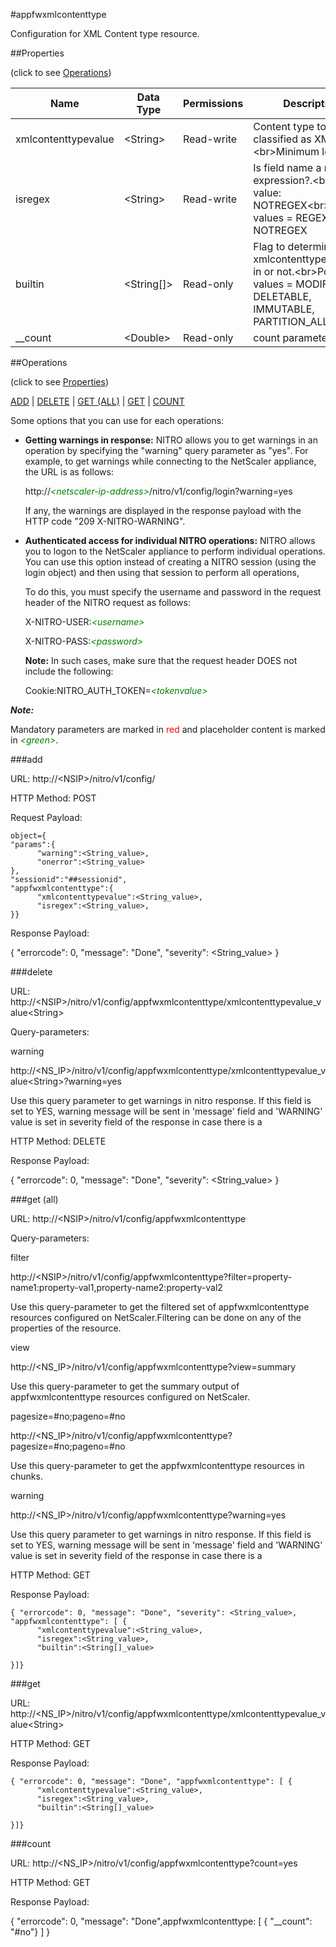 #appfwxmlcontenttype

Configuration for XML Content type resource.


##Properties 
<span>(click to see [Operations](#operations))</span>


<table><thead><tr><th>Name</th><th> Data Type</th><th> Permissions</th><th>Description</th></tr></thead><tbody><tr><td>xmlcontenttypevalue</td><td>&lt;String></td><td>Read-write</td><td>Content type to be classified as XML.&lt;br>Minimum length = 1</td><tr><tr><td>isregex</td><td>&lt;String></td><td>Read-write</td><td>Is field name a regular expression?.&lt;br>Default value: NOTREGEX&lt;br>Possible values = REGEX, NOTREGEX</td><tr><tr><td>builtin</td><td>&lt;String[]></td><td>Read-only</td><td>Flag to determine if xmlcontenttype is built-in or not.&lt;br>Possible values = MODIFIABLE, DELETABLE, IMMUTABLE, PARTITION_ALL</td><tr><tr><td>__count</td><td>&lt;Double></td><td>Read-only</td><td>count parameter</td><tr></tbody></table>
##Operations 
<span>(click to see [Properties](#properties))</span>


[ADD](#add) | [DELETE](#delete) | [GET (ALL)](#get-(all)) | [GET](#get) | [COUNT](#count)


Some options that you can use for each operations:
<ul><li><p><b>Getting warnings in response:</b> NITRO allows you to get warnings in an operation by specifying the "warning" query parameter as "yes". For example, to get warnings while connecting to the NetScaler appliance, the URL is as follows:</p><p>http://<span style="color:green;font-style:italic;">&lt;netscaler-ip-address&gt;</span>/nitro/v1/config/login?warning=yes</p><p>If any, the warnings are displayed in the response payload with the HTTP code "209 X-NITRO-WARNING".</p></li><li><p><b>Authenticated access for individual NITRO operations:</b> NITRO allows you to logon to the NetScaler appliance to perform individual operations. You can use this option instead of creating a NITRO session (using the login object) and then using that session to perform all operations,</p><p>To do this, you must specify the username and password in the request header of the NITRO request as follows:</p><p>X-NITRO-USER:<span style="color:green;font-style:italic;">&lt;username&gt;</span></p><p>X-NITRO-PASS:<span style="color:green;font-style:italic;">&lt;password&gt;</span></p><p><b>Note:</b> In such cases, make sure that the request header DOES not include the following:</p><p>Cookie:NITRO_AUTH_TOKEN=<span style="color:green;font-style:italic;">&lt;tokenvalue&gt;</span></p></li></ul>



***Note:*** 
Mandatory parameters are marked in <span style="color:#FF0000;">red</span> and placeholder content is marked in <span style="color:green;font-style:italic">&lt;green&gt;</span>.

###add



URL: http://&lt;NSIP&gt;/nitro/v1/config/
HTTP Method: POST
Request Payload: ```object={"params":{      "warning":<String_value>,      "onerror":<String_value>},"sessionid":"##sessionid","appfwxmlcontenttype":{      "xmlcontenttypevalue":<String_value>,      "isregex":<String_value>,}}```
Response Payload: 
{ "errorcode": 0, "message": "Done", "severity": <String_value> }


###delete



URL: http://&lt;NSIP&gt;/nitro/v1/config/appfwxmlcontenttype/xmlcontenttypevalue_value&lt;String&gt;
Query-parameters:
warning
http://&lt;NS_IP&gt;/nitro/v1/config/appfwxmlcontenttype/xmlcontenttypevalue_value&lt;String&gt;?warning=yes
Use this query parameter to get warnings in nitro response. If this field is set to YES, warning message will be sent in 'message' field and 'WARNING' value is set in severity field of the response in case there is a



HTTP Method: DELETE
Response Payload: 
{ "errorcode": 0, "message": "Done", "severity": <String_value> }


###get (all)



URL: http://&lt;NSIP&gt;/nitro/v1/config/appfwxmlcontenttype
Query-parameters:
filter
http://&lt;NSIP&gt;/nitro/v1/config/appfwxmlcontenttype?filter=property-name1:property-val1,property-name2:property-val2
Use this query-parameter to get the filtered set of appfwxmlcontenttype resources configured on NetScaler.Filtering can be done on any of the properties of the resource.


view
http://&lt;NS_IP&gt;/nitro/v1/config/appfwxmlcontenttype?view=summary
Use this query-parameter to get the summary output of appfwxmlcontenttype resources configured on NetScaler.


pagesize=#no;pageno=#no
http://&lt;NS_IP&gt;/nitro/v1/config/appfwxmlcontenttype?pagesize=#no;pageno=#no
Use this query-parameter to get the appfwxmlcontenttype resources in chunks.


warning
http://&lt;NS_IP&gt;/nitro/v1/config/appfwxmlcontenttype?warning=yes
Use this query parameter to get warnings in nitro response. If this field is set to YES, warning message will be sent in 'message' field and 'WARNING' value is set in severity field of the response in case there is a



HTTP Method: GET
Response Payload: ```{ "errorcode": 0, "message": "Done", "severity": <String_value>, "appfwxmlcontenttype": [ {      "xmlcontenttypevalue":<String_value>,      "isregex":<String_value>,      "builtin":<String[]_value>}]}```



###get



URL: http://&lt;NS_IP&gt;/nitro/v1/config/appfwxmlcontenttype/xmlcontenttypevalue_value&lt;String&gt;
HTTP Method: GET
Response Payload: ```{ "errorcode": 0, "message": "Done", "appfwxmlcontenttype": [ {      "xmlcontenttypevalue":<String_value>,      "isregex":<String_value>,      "builtin":<String[]_value>}]}```



###count



URL: http://&lt;NS_IP&gt;/nitro/v1/config/appfwxmlcontenttype?count=yes
HTTP Method: GET
Response Payload: 
{ "errorcode": 0, "message": "Done",appfwxmlcontenttype: [ { "__count": "#no"} ] }


